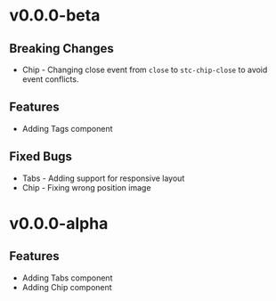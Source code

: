 # v0.0.0-beta 

## Breaking Changes

- Chip - Changing close event from `close` to `stc-chip-close` to avoid event conflicts. 

## Features

- Adding Tags component

## Fixed Bugs

- Tabs - Adding support for responsive layout 
- Chip - Fixing wrong position image 

# v0.0.0-alpha

## Features 

- Adding Tabs component
- Adding Chip component